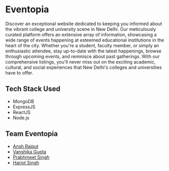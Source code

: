 # Eventopia

Discover an exceptional website dedicated to keeping you informed about the vibrant college and university scene in New Delhi. Our meticulously curated platform offers an extensive array of information, showcasing a wide range of events happening at esteemed educational institutions in the heart of the city. Whether you're a student, faculty member, or simply an enthusiastic attendee, stay up-to-date with the latest happenings, browse through upcoming events, and reminisce about past gatherings. With our comprehensive listings, you'll never miss out on the exciting academic, cultural, and social experiences that New Delhi's colleges and universities have to offer.

## Tech Stack Used
- MongoDB
- ExpressJS 
- ReactJS
- Node.js

## Team Eventopia
- [Ansh Rajput](https://github.com/Ansh-Rajput)
- [Vanshika Gupta](https://github.com/vanzeez)
- [Prabhmeet Singh](https://github.com/PrabhmeetSinghh)
- [Harjot Singh](https://github.com/HarjjotSinghh)
